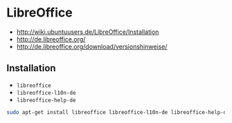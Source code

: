 # LibreOffice

+   <http://wiki.ubuntuusers.de/LibreOffice/Installation>
+   <http://de.libreoffice.org/>
+   <http://de.libreoffice.org/download/versionshinweise/>



## Installation

+   `libreoffice`
+   `libreoffice-l10n-de`
+	`libreoffice-help-de`

```sh
sudo apt-get install libreoffice libreoffice-l10n-de libreoffice-help-de
```